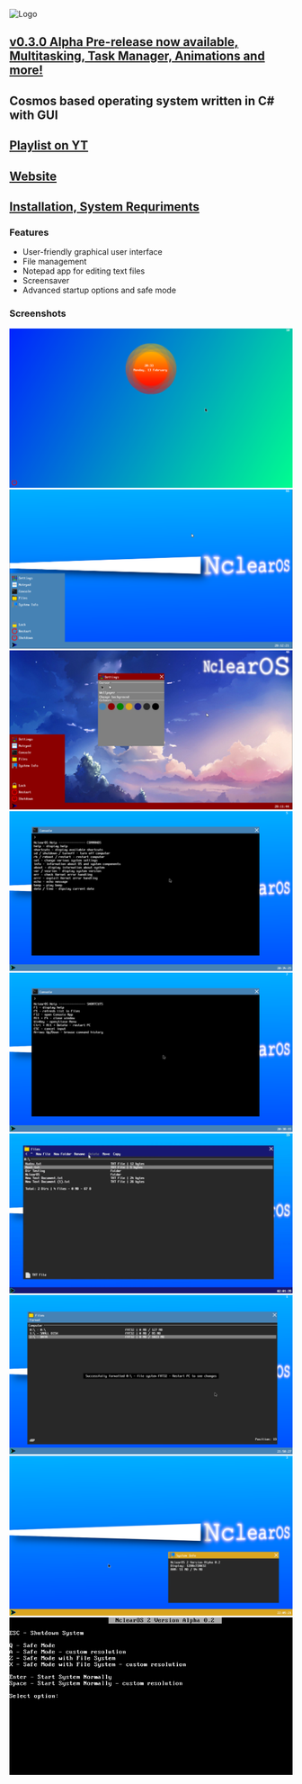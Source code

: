 ![Logo](https://i.imgur.com/889QgpM.png)
## [v0.3.0 Alpha Pre-release now available, Multitasking, Task Manager, Animations and more!](https://github.com/Ncleardev/NclearOS-2/releases/tag/v0.3.0)
## Cosmos based operating system written in C# with GUI
## [Playlist on YT](https://youtube.com/playlist?list=PLjuew_ibisGV2tB8to_ESzlDNQwBTE6yk)
## [Website](https://ncleardev.github.io/nclearos)
## [Installation, System Requriments](https://ncleardev.github.io/nclearos-faq)

### Features
- User-friendly graphical user interface
- File management
- Notepad app for editing text files
- Screensaver
- Advanced startup options and safe mode

### Screenshots
![Screenshot](/Screenshots/1.png)
![Screenshot](/Screenshots/2.png)
![Screenshot](/Screenshots/3.png)
![Screenshot](/Screenshots/4.png)
![Screenshot](/Screenshots/5.png)
![Screenshot](/Screenshots/6.png)
![Screenshot](/Screenshots/7.png)
![Screenshot](/Screenshots/8.png)
![Screenshot](/Screenshots/9.png)

